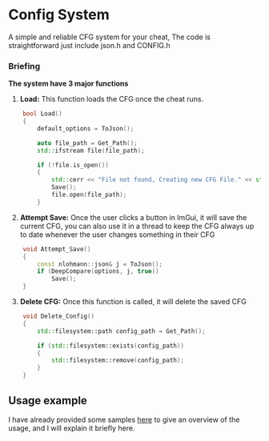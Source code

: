 # Config System 
A simple and reliable CFG system for your cheat, The code is straightforward just include json.h and CONFIG.h



### Briefing
**The system have 3 major functions**

1. **Load:** This function loads the CFG once the cheat runs.
```cpp
    bool Load()
    {
        default_options = ToJson();

        auto file_path = Get_Path();
        std::ifstream file(file_path);

        if (!file.is_open())
        {
            std::cerr << "File not found, Creating new CFG File." << std::endl;
            Save();
            file.open(file_path);
        }
```




2. **Attempt Save:** Once the user clicks a button in ImGui, it will save the current CFG, you can also use it in a thread to keep the CFG always up to date whenever the user changes something in their CFG
```cpp
    void Attempt_Save()
    {
        const nlohmann::json& j = ToJson();
        if (DeepCompare(options, j, true))
            Save();
    }
```


3. **Delete CFG:** Once this function is called, it will delete the saved CFG
```cpp
    void Delete_Config()
    {
        std::filesystem::path config_path = Get_Path();

        if (std::filesystem::exists(config_path))
        {
            std::filesystem::remove(config_path);
        }
    }
```



## Usage example 
I have already provided some samples [here](https://github.com/xidenlz/CONFIG_SYSTEM/blob/3f8e04b782009b3f0a5b5c3eebb12f13fe71aa05/CFG/Samples/Example/CFG_SYS/CONFIG.h#L82) to give an overview of the usage, and I will explain it briefly here.
